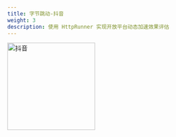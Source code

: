 ```yaml
---
title: 字节跳动-抖音
weight: 3
description: 使用 HttpRunner 实现开放平台动态加速效果评估
---
```


<img src="/image/logo/douyin.jpg" title="抖音" width="200">
